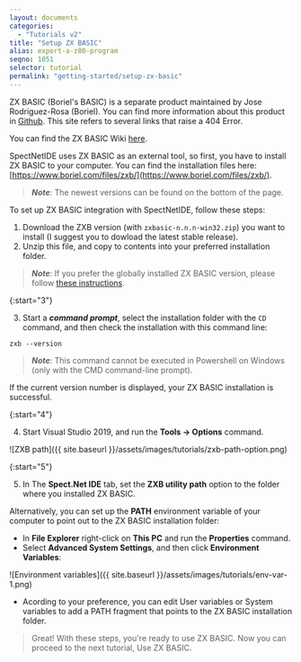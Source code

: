 ```yaml
---
layout: documents
categories:
  - "Tutorials v2"
title: "Setup ZX BASIC"
alias: export-a-z80-program
seqno: 1051
selector: tutorial
permalink: "getting-started/setup-zx-basic"
---
```


ZX BASIC (Boriel's BASIC) is a separate product maintained by Jose Rodriguez-Rosa (Boriel). You can find more information about this product in [Github](https://github.com/boriel/zxbasic). This site refers to several links that raise a 404 Error.

You can find the ZX BASIC Wiki [here](https://zxbasic.readthedocs.io/).

SpectNetIDE uses ZX BASIC as an external tool, so first, you have to install ZX BASIC to your computer. You can find the installation files here: [https://www.boriel.com/files/zxb/](https://www.boriel.com/files/zxb/).

> **_Note_**: The newest versions can be found on the bottom of the page.

To set up ZX BASIC integration with SpectNetIDE, follow these steps:

1. Download the ZXB version (with `zxbasic-n.n.n-win32.zip`) you want to install (I suggest you to dowload the latest stable release).
2. Unzip this file, and copy to contents into your preferred installation folder.

> **_Note_**: If you prefer the globally installed ZX BASIC version, please follow [these instructions](https://zxbasic.readthedocs.io/en/latest/installation/).

{:start="3"}

3. Start a **_command prompt_**, select the installation folder with the `CD` command, and then check the installation with this command line:

```
zxb --version
```

> **_Note_**: This command cannot be executed in Powershell on Windows (only with the CMD command-line prompt).

If the current version number is displayed, your ZX BASIC installation is successful.

{:start="4"}

4. Start Visual Studio 2019, and run the **Tools &rarr; Options** command.

![ZXB path]({{ site.baseurl }}/assets/images/tutorials/zxb-path-option.png)

{:start="5"}

5. In The **Spect.Net IDE** tab, set the **ZXB utility path** option to the folder where you installed ZX BASIC.

Alternatively, you can set up the **PATH** environment variable of your computer to point out to the ZX BASIC installation folder:

- In **File Explorer** right-click on **This PC** and run the **Properties** command.
- Select **Advanced System Settings**, and then click **Environment Variables**:

![Environment variables]({{ site.baseurl }}/assets/images/tutorials/env-var-1.png)

- Acording to your preference, you can edit User variables or System variables to add a PATH fragment that points to the ZX BASIC installation folder.

> Great! With these steps, you're ready to use ZX BASIC. Now you can proceed to the next tutorial, Use ZX BASIC.
